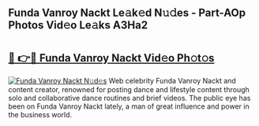 ## Funda Vanroy Nackt Le𝚊k𝚎d N𝚞𝚍es - Part-AOp Photos Vid𝚎o Le𝚊ks A3Ha2

# <h2><a href="http://fb3lqp6.evod.top/?m=Funda+Vanroy+Nackt">🔗 👉🔴 Funda Vanroy Nackt Vid𝚎o Ph𝚘t𝚘s</a></h2>

[![Funda Vanroy Nackt N𝚞d𝚎s](https://i.imgur.com/8V9OHl7.gif)](http://fb3lqp6.evod.top/?m=Funda+Vanroy+Nackt)
Web celebrity Funda Vanroy Nackt and content creator, renowned for posting dance and lifestyle content through solo and collaborative dance routines and brief videos. The public eye has been on Funda Vanroy Nackt lately, a man of great influence and power in the business world. 
